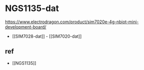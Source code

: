 
# NGS1135-dat

https://www.electrodragon.com/product/sim7020e-4g-nbiot-mini-development-board/

- [[SIM7028-dat]] - [[SIM7020-dat]]


## ref 

- [[NGS1135]]